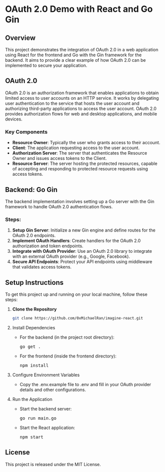 # OAuth 2.0 Demo with React and Go Gin

## Overview

This project demonstrates the integration of OAuth 2.0 in a web application using React for the frontend and Go with the Gin framework for the backend. It aims to provide a clear example of how OAuth 2.0 can be implemented to secure your application.

## OAuth 2.0

OAuth 2.0 is an authorization framework that enables applications to obtain limited access to user accounts on an HTTP service. It works by delegating user authentication to the service that hosts the user account and authorizing third-party applications to access the user account. OAuth 2.0 provides authorization flows for web and desktop applications, and mobile devices.

### Key Components

- **Resource Owner**: Typically the user who grants access to their account.
- **Client**: The application requesting access to the user account.
- **Authorization Server**: The server that authenticates the Resource Owner and issues access tokens to the Client.
- **Resource Server**: The server hosting the protected resources, capable of accepting and responding to protected resource requests using access tokens.

## Backend: Go Gin

The backend implementation involves setting up a Go server with the Gin framework to handle OAuth 2.0 authentication flows.

### Steps:

1. **Setup Gin Server**: Initialize a new Gin engine and define routes for the OAuth 2.0 endpoints.
2. **Implement OAuth Handlers**: Create handlers for the OAuth 2.0 authorization and token endpoints.
3. **Integrate with OAuth Provider**: Use an OAuth 2.0 library to integrate with an external OAuth provider (e.g., Google, Facebook).
4. **Secure API Endpoints**: Protect your API endpoints using middleware that validates access tokens.

## Setup Instructions

To get this project up and running on your local machine, follow these steps:

1. **Clone the Repository**
   ```bash
   git clone https://github.com/0xMichaelRan/imagine-react.git
    ```
   
1. Install Dependencies
    * For the backend (in the project root directory):<pre>go get . </pre>
    * For the frontend (inside the frontend directory):<pre>npm install </pre>

1. Configure Environment Variables
   * Copy the .env.example file to .env and fill in your OAuth provider details and other configurations.

1. Run the Application
   * Start the backend server:<pre>go run main.go </pre>
   * Start the React application:<pre>npm start </pre>

## License

This project is released under the MIT License.
